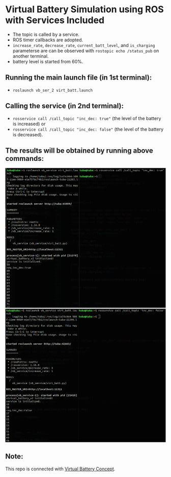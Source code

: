 # Virtual Battery Simulation using ROS with Services Included
- The topic is called by a service.
- ROS timer callbacks are adopted.
- `increase_rate`, `decrease_rate`, `current_batt_level`, and `is_charging` parameterse are can be observed with `rostopic echo /status_pub` on another terminal.
- battery level is started from 60%.


## Running the main launch file (in 1st terminal):
- `roslaunch vb_ser_2 virt_batt.launch`

## Calling the service (in 2nd terminal):
- `rosservice call /call_topic "inc_dec: true"` (the level of the battery is increased) or 
- `rosservice call /call_topic "inc_dec: false"` (the level of the battery is decreased).

## The results will be obtained by running above commands:
<center>
<img src="imgs/true.png"/>
</center>

<center>
<img src="imgs/false.png"/>
</center>

## Note: 
This repo is connected with [Virtual Battery Concept](https://github.com/tubaknr/virtual_battery_v2). 

